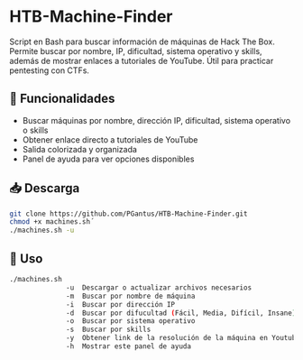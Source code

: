 # HTB-Machine-Finder
Script en Bash para buscar información de máquinas de Hack The Box. Permite buscar por nombre, IP, dificultad, sistema operativo y skills, además de mostrar enlaces a tutoriales de YouTube. Útil para practicar pentesting con CTFs.

## 🚩 Funcionalidades
- Buscar máquinas por nombre, dirección IP, dificultad, sistema operativo o skills
- Obtener enlace directo a tutoriales de YouTube
- Salida colorizada y organizada
- Panel de ayuda para ver opciones disponibles

## 📥 Descarga
```bash
git clone https://github.com/PGantus/HTB-Machine-Finder.git
chmod +x machines.sh´
./machines.sh -u
```

## 📌 Uso
```bash 
./machines.sh 
              -u  Descargar o actualizar archivos necesarios
              -m  Buscar por nombre de máquina
              -i  Buscar por dirección IP
              -d  Buscar por difucultad (Fácil, Media, Difícil, Insane)
              -o  Buscar por sistema operativo
              -s  Buscar por skills
              -y  Obtener link de la resolución de la máquina en Youtube
              -h  Mostrar este panel de ayuda
```
